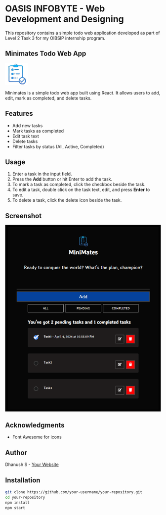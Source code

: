 # OASIS INFOBYTE - Web Development and Designing

This repository contains a simple todo web application developed as part of Level 2 Task 3 for my OIBSIP internship program.

## Minimates Todo Web App

![Minimates Logo](src/logom.png)

Minimates is a simple todo web app built using React. It allows users to add, edit, mark as completed, and delete tasks.

## Features

- Add new tasks
- Mark tasks as completed
- Edit task text
- Delete tasks
- Filter tasks by status (All, Active, Completed)

## Usage

1. Enter a task in the input field.
2. Press the **Add** button or hit Enter to add the task.
3. To mark a task as completed, click the checkbox beside the task.
4. To edit a task, double click on the task text, edit, and press **Enter** to save.
5. To delete a task, click the delete icon beside the task.

## Screenshot

![ss](minis.png)


## Acknowledgments

- Font Awesome for icons

## Author

Dhanush S - [Your Website](https://minimates.netlify.app/)


## Installation

```bash
git clone https://github.com/your-username/your-repository.git
cd your-repository
npm install
npm start
